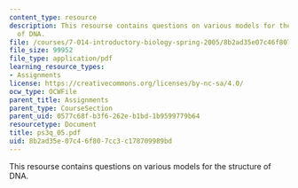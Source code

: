 ```yaml
---
content_type: resource
description: This resourse contains questions on various models for the structure
  of DNA.
file: /courses/7-014-introductory-biology-spring-2005/8b2ad35e07c46f807cc3c178709989bd_ps3q_05.pdf
file_size: 99952
file_type: application/pdf
learning_resource_types:
- Assignments
license: https://creativecommons.org/licenses/by-nc-sa/4.0/
ocw_type: OCWFile
parent_title: Assignments
parent_type: CourseSection
parent_uid: 0577c68f-b3f6-262e-b1bd-1b9599779b64
resourcetype: Document
title: ps3q_05.pdf
uid: 8b2ad35e-07c4-6f80-7cc3-c178709989bd
---
```

This resourse contains questions on various models for the structure of DNA.